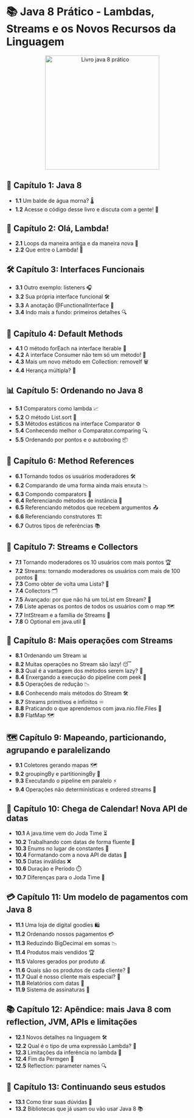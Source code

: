 # 📚  Java 8 Prático - Lambdas, Streams e os Novos Recursos da Linguagem


<p align="center">
    <img src="https://m.media-amazon.com/images/I/71GaEfdJY1L._SL1500_.jpg" width="300" alt="Livro java 8 prático" />
  </a>
</p>




## 🚀 **Capítulo 1: Java 8**
- **1.1** Um balde de água morna? 🌡️
- **1.2** Acesse o código desse livro e discuta com a gente! 💬

## 🎯 **Capítulo 2: Olá, Lambda!**
- **2.1** Loops da maneira antiga e da maneira nova 🔄
- **2.2** Que entre o Lambda! 🎉

## 🛠️ **Capítulo 3: Interfaces Funcionais**
- **3.1** Outro exemplo: listeners 🎧
- **3.2** Sua própria interface funcional 🛠️
- **3.3** A anotação @FunctionalInterface 📝
- **3.4** Indo mais a fundo: primeiros detalhes 🔍

## 🔄 **Capítulo 4: Default Methods**
- **4.1** O método forEach na interface Iterable 🔄
- **4.2** A interface Consumer não tem só um método! 🛒
- **4.3** Mais um novo método em Collection: removeIf 🗑️
- **4.4** Herança múltipla? 🧬

## 📊 **Capítulo 5: Ordenando no Java 8**
- **5.1** Comparators como lambda 📈
- **5.2** O método List.sort 📝
- **5.3** Métodos estáticos na interface Comparator ⚙️
- **5.4** Conhecendo melhor o Comparator.comparing 🔍
- **5.5** Ordenando por pontos e o autoboxing 📦

## 📌 **Capítulo 6: Method References**
- **6.1** Tornando todos os usuários moderadores 🛠️
- **6.2** Comparando de uma forma ainda mais enxuta 📉
- **6.3** Compondo comparators 🧩
- **6.4** Referenciando métodos de instância 📎
- **6.5** Referenciando métodos que recebem argumentos 📤
- **6.6** Referenciando construtores 🏗️
- **6.7** Outros tipos de referências 📚

## 🌊 **Capítulo 7: Streams e Collectors**
- **7.1** Tornando moderadores os 10 usuários com mais pontos 🏆
- **7.2** Streams: tornando moderadores os usuários com mais de 100 pontos 💯
- **7.3** Como obter de volta uma Lista? 📜
- **7.4** Collectors 🗂️
- **7.5** Avançado: por que não há um toList em Stream? 🤔
- **7.6** Liste apenas os pontos de todos os usuários com o map 🗺️
- **7.7** IntStream e a família de Streams 🌊
- **7.8** O Optional em java.util 🎁

## 🔄 **Capítulo 8: Mais operações com Streams**
- **8.1** Ordenando um Stream 📊
- **8.2** Muitas operações no Stream são lazy! 😴
- **8.3** Qual é a vantagem dos métodos serem lazy? 🤔
- **8.4** Enxergando a execução do pipeline com peek 👀
- **8.5** Operações de redução 📉
- **8.6** Conhecendo mais métodos do Stream 🛠️
- **8.7** Streams primitivos e infinitos ♾️
- **8.8** Praticando o que aprendemos com java.nio.file.Files 📂
- **8.9** FlatMap 🗺️

## 🗺️ **Capítulo 9: Mapeando, particionando, agrupando e paralelizando**
- **9.1** Coletores gerando mapas 🗺️
- **9.2** groupingBy e partitioningBy 🧩
- **9.3** Executando o pipeline em paralelo ⚡
- **9.4** Operações não determinísticas e ordered streams 🔄

## 📅 **Capítulo 10: Chega de Calendar! Nova API de datas**
- **10.1** A java.time vem do Joda Time ⏳
- **10.2** Trabalhando com datas de forma fluente 📅
- **10.3** Enums no lugar de constantes 🎲
- **10.4** Formatando com a nova API de datas 📝
- **10.5** Datas inválidas ❌
- **10.6** Duração e Período ⏱️
- **10.7** Diferenças para o Joda Time 🔄

## 💳 **Capítulo 11: Um modelo de pagamentos com Java 8**
- **11.1** Uma loja de digital goodies 🛍️
- **11.2** Ordenando nossos pagamentos 💳
- **11.3** Reduzindo BigDecimal em somas 📉
- **11.4** Produtos mais vendidos 🏆
- **11.5** Valores gerados por produto 💰
- **11.6** Quais são os produtos de cada cliente? 🛒
- **11.7** Qual é nosso cliente mais especial? 🏅
- **11.8** Relatórios com datas 📅
- **11.9** Sistema de assinaturas 📝

## 📚 **Capítulo 12: Apêndice: mais Java 8 com reflection, JVM, APIs e limitações**
- **12.1** Novos detalhes na linguagem 🛠️
- **12.2** Qual é o tipo de uma expressão Lambda? 🤔
- **12.3** Limitações da inferência no lambda 🚧
- **12.4** Fim da Permgen 🚫
- **12.5** Reflection: parameter names 🔍

## 🚀 **Capítulo 13: Continuando seus estudos**
- **13.1** Como tirar suas dúvidas 🤔
- **13.2** Bibliotecas que já usam ou vão usar Java 8 📚
